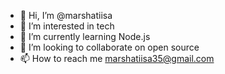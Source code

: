 - 👋 Hi, I’m @marshatiisa
- 👀 I’m interested in tech
- 🌱 I’m currently learning Node.js
- 💞️ I’m looking to collaborate on open source
- 📫 How to reach me marshatiisa35@gmail.com

<!---
marshatiisa/marshatiisa is a ✨ special ✨ repository because its `README.md` (this file) appears on your GitHub profile.
You can click the Preview link to take a look at your changes.
--->
